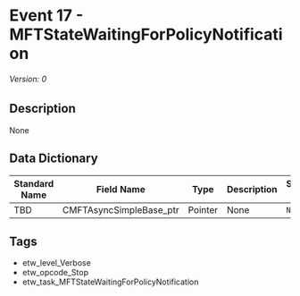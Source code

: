 # Event 17 - MFTStateWaitingForPolicyNotification
###### Version: 0

## Description
None

## Data Dictionary
|Standard Name|Field Name|Type|Description|Sample Value|
|---|---|---|---|---|
|TBD|CMFTAsyncSimpleBase_ptr|Pointer|None|`None`|

## Tags
* etw_level_Verbose
* etw_opcode_Stop
* etw_task_MFTStateWaitingForPolicyNotification